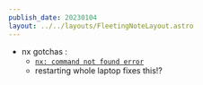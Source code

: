 ```yaml
---
publish_date: 20230104    
layout: ../../layouts/FleetingNoteLayout.astro
---
```

- nx gotchas :
	- [`nx: command not found error` ](https://bobbyhadz.com/blog/npm-command-not-found-nx#:~:text=Use%20npx%20to%20solve%20the,Copied!)
	- restarting whole laptop fixes this!? 
